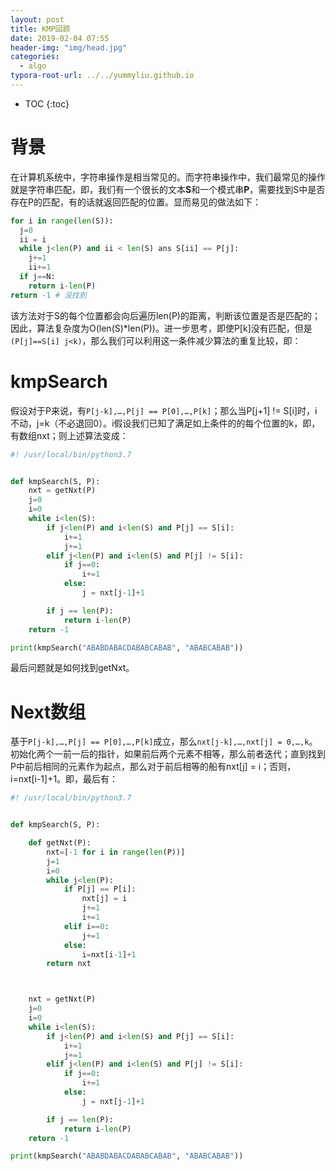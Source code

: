 ```yaml
---
layout: post
title: KMP回顾
date: 2019-02-04 07:55
header-img: "img/head.jpg"
categories: 
  - algo
typora-root-url: ../../yummyliu.github.io
---
```

* TOC
{:toc}
# 背景

在计算机系统中，字符串操作是相当常见的。而字符串操作中，我们最常见的操作就是字符串匹配，即，我们有一个很长的文本**S**和一个模式串**P**，需要找到S中是否存在P的匹配，有的话就返回匹配的位置。显而易见的做法如下：

```python
for i in range(len(S)):
  j=0
  ii = i
  while j<len(P) and ii < len(S) ans S[ii] == P[j]:
    j+=1
    ii+=1
  if j==N:
    return i-len(P)
return -1 # 没找到	
```

该方法对于S的每个位置都会向后遍历len(P)的距离，判断该位置是否是匹配的；因此，算法复杂度为O(len(S)*len(P))。进一步思考，即使P[k]没有匹配，但是`(P[j]==S[i] j<k)`，那么我们可以利用这一条件减少算法的重复比较，即：

# kmpSearch

假设对于P来说，有`P[j-k],…,P[j] == P[0],…,P[k]`；那么当P[j+1] != S[i]时，i不动，j=k（不必退回0）。i假设我们已知了满足如上条件的的每个位置的k，即，有数组nxt；则上述算法变成：

```python
#! /usr/local/bin/python3.7


def kmpSearch(S, P):
    nxt = getNxt(P)
    j=0
    i=0
    while i<len(S):
        if j<len(P) and i<len(S) and P[j] == S[i]:
            i+=1
            j+=1
        elif j<len(P) and i<len(S) and P[j] != S[i]:
            if j==0:
                i+=1
            else:
                j = nxt[j-1]+1

        if j == len(P):
            return i-len(P)
    return -1

print(kmpSearch("ABABDABACDABABCABAB", "ABABCABAB"))
```

最后问题就是如何找到getNxt。

# Next数组

基于`P[j-k],…,P[j] == P[0],…,P[k]`成立，那么`nxt[j-k],…,nxt[j] = 0,…,k`。初始化两个一前一后的指针，如果前后两个元素不相等，那么前者迭代；直到找到P中前后相同的元素作为起点，那么对于前后相等的船有nxt[j] = i；否则，i=nxt[i-1]+1。即，最后有：

```python
#! /usr/local/bin/python3.7


def kmpSearch(S, P):

    def getNxt(P):
        nxt=[-1 for i in range(len(P))]
        j=1
        i=0
        while j<len(P):
            if P[j] == P[i]:
                nxt[j] = i
                j+=1
                i+=1
            elif i==0:
                j+=1
            else:
                i=nxt[i-1]+1
        return nxt



    nxt = getNxt(P)
    j=0
    i=0
    while i<len(S):
        if j<len(P) and i<len(S) and P[j] == S[i]:
            i+=1
            j+=1
        elif j<len(P) and i<len(S) and P[j] != S[i]:
            if j==0:
                i+=1
            else:
                j = nxt[j-1]+1

        if j == len(P):
            return i-len(P)
    return -1

print(kmpSearch("ABABDABACDABABCABAB", "ABABCABAB"))
```



